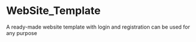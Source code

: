 # WebSite_Template
A ready-made website template with login and registration can be used for any purpose
